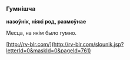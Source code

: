 ### Гумнішча
**назоўнік, ніякі род, размоўнае**

Месца, на якім было гумно.

<a rel="author">[http://rv-blr.com/](http://rv-blr.com/slounik.jsp?letterId=0&maskId=0&pageId=761)</a>

